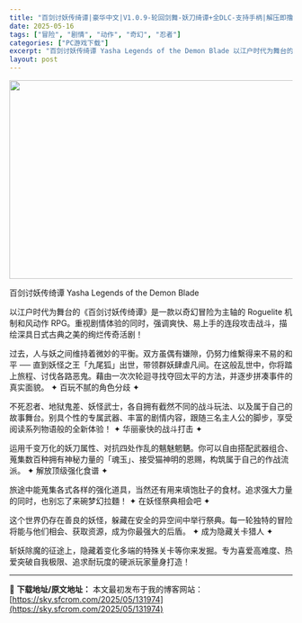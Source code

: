 ```yaml
---
title: "百剑讨妖传绮谭|豪华中文|V1.0.9-轮回剑舞-妖刀绮谭+全DLC-支持手柄|解压即撸|"
date: 2025-05-16
tags: ["冒险", "剧情", "动作", "奇幻", "忍者"]
categories: ["PC游戏下载"]
excerpt: "百剑讨妖传绮谭 Yasha Legends of the Demon Blade 以江户时代为舞台的《百剑讨妖传绮谭》是一款以奇幻冒险为主轴的 Roguelite 机制和风动作 RPG。重视剧情体验的同时，强调爽快、易上手的连段攻击战斗，描绘深具日式古典之美的绚烂传奇活剧！ 过去，人与妖之间维持着微&hellip;"
layout: post
---
```


<img class="aligncenter size-full wp-image-131981" src="https://sky.sfcrom.com/wp-content/uploads/2025/05/2025051602135322.webp" alt="" width="616" height="353" />

百剑讨妖传绮谭 Yasha Legends of the Demon Blade

以江户时代为舞台的《百剑讨妖传绮谭》是一款以奇幻冒险为主轴的 Roguelite 机制和风动作 RPG。重视剧情体验的同时，强调爽快、易上手的连段攻击战斗，描绘深具日式古典之美的绚烂传奇活剧！

过去，人与妖之间维持着微妙的平衡。双方虽偶有嫌隙，仍努力维繫得来不易的和平 ── 直到妖怪之王「九尾狐」出世，带领群妖肆虐凡间。在这般乱世中，你将踏上旅程、讨伐各路恶鬼。藉由一次次轮迴寻找夺回太平的方法，并逐步拼凑事件的真实面貌。
✦ 百玩不腻的角色分歧 ✦

不死忍者、地狱鬼差、妖怪武士，各自拥有截然不同的战斗玩法、以及属于自己的故事舞台。别具个性的专属武器、丰富的剧情内容，跟随三名主人公的脚步，享受阅读系列物语般的全新体验！
✦ 华丽豪快的战斗打击 ✦

运用千变万化的妖刀属性、对抗四处作乱的魑魅魍魉。你可以自由搭配武器组合、蒐集数百种拥有神秘力量的「魂玉」、接受猫神明的恩赐，构筑属于自己的作战流派。
✦ 解放顶级强化食谱 ✦

旅途中能蒐集各式各样的强化道具，当然还有用来填饱肚子的食材。追求强大力量的同时，也别忘了来碗梦幻拉麵！
✦ 在妖怪祭典相会吧 ✦

这个世界仍存在善良的妖怪，躲藏在安全的异空间中举行祭典。每一轮独特的冒险将能与他们相会、获取资源，成为你最强大的后盾。
✦ 成为隐藏关卡猎人 ✦

斩妖除魔的征途上，隐藏着变化多端的特殊关卡等你来发掘。专为喜爱高难度、热爱突破自我极限、追求耐玩度的硬派玩家量身打造！

---
📖 **下载地址/原文地址：** 本文最初发布于我的博客网站：[https://sky.sfcrom.com/2025/05/131974](https://sky.sfcrom.com/2025/05/131974)
